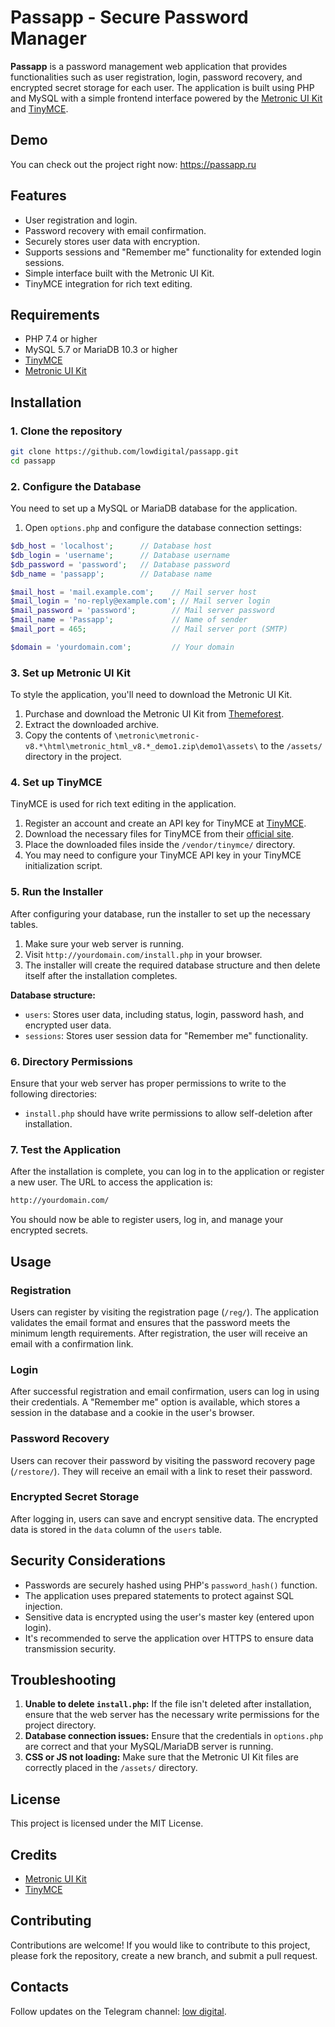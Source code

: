 
# Passapp - Secure Password Manager

**Passapp** is a password management web application that provides functionalities such as user registration, login, password recovery, and encrypted secret storage for each user. The application is built using PHP and MySQL with a simple frontend interface powered by the [Metronic UI Kit](https://themeforest.net/item/metronic-responsive-admin-dashboard-template/4021469) and [TinyMCE](https://www.tiny.cloud/).

## Demo

You can check out the project right now: https://passapp.ru

## Features

- User registration and login.
- Password recovery with email confirmation.
- Securely stores user data with encryption.
- Supports sessions and "Remember me" functionality for extended login sessions.
- Simple interface built with the Metronic UI Kit.
- TinyMCE integration for rich text editing.

## Requirements

- PHP 7.4 or higher
- MySQL 5.7 or MariaDB 10.3 or higher
- [TinyMCE](https://www.tiny.cloud/)
- [Metronic UI Kit](https://themeforest.net/item/metronic-responsive-admin-dashboard-template/4021469)

## Installation

### 1. Clone the repository

```bash
git clone https://github.com/lowdigital/passapp.git
cd passapp
```

### 2. Configure the Database

You need to set up a MySQL or MariaDB database for the application.

1. Open `options.php` and configure the database connection settings:

```php
$db_host = 'localhost';      // Database host
$db_login = 'username';      // Database username
$db_password = 'password';   // Database password
$db_name = 'passapp';        // Database name

$mail_host = 'mail.example.com';    // Mail server host
$mail_login = 'no-reply@example.com'; // Mail server login
$mail_password = 'password';        // Mail server password
$mail_name = 'Passapp';             // Name of sender
$mail_port = 465;                   // Mail server port (SMTP)

$domain = 'yourdomain.com';         // Your domain
```

### 3. Set up Metronic UI Kit

To style the application, you'll need to download the Metronic UI Kit.

1. Purchase and download the Metronic UI Kit from [Themeforest](https://themeforest.net/item/metronic-responsive-admin-dashboard-template/4021469).
2. Extract the downloaded archive.
3. Copy the contents of `\metronic\metronic-v8.*\html\metronic_html_v8.*_demo1.zip\demo1\assets\` to the `/assets/` directory in the project.

### 4. Set up TinyMCE

TinyMCE is used for rich text editing in the application.

1. Register an account and create an API key for TinyMCE at [TinyMCE](https://www.tiny.cloud/).
2. Download the necessary files for TinyMCE from their [official site](https://www.tiny.cloud/).
3. Place the downloaded files inside the `/vendor/tinymce/` directory.
4. You may need to configure your TinyMCE API key in your TinyMCE initialization script.

### 5. Run the Installer

After configuring your database, run the installer to set up the necessary tables.

1. Make sure your web server is running.
2. Visit `http://yourdomain.com/install.php` in your browser.
3. The installer will create the required database structure and then delete itself after the installation completes.

**Database structure:**

- `users`: Stores user data, including status, login, password hash, and encrypted user data.
- `sessions`: Stores user session data for "Remember me" functionality.

### 6. Directory Permissions

Ensure that your web server has proper permissions to write to the following directories:

- `install.php` should have write permissions to allow self-deletion after installation.

### 7. Test the Application

After the installation is complete, you can log in to the application or register a new user. The URL to access the application is:

```bash
http://yourdomain.com/
```

You should now be able to register users, log in, and manage your encrypted secrets.

## Usage

### Registration

Users can register by visiting the registration page (`/reg/`). The application validates the email format and ensures that the password meets the minimum length requirements. After registration, the user will receive an email with a confirmation link.

### Login

After successful registration and email confirmation, users can log in using their credentials. A "Remember me" option is available, which stores a session in the database and a cookie in the user's browser.

### Password Recovery

Users can recover their password by visiting the password recovery page (`/restore/`). They will receive an email with a link to reset their password.

### Encrypted Secret Storage

After logging in, users can save and encrypt sensitive data. The encrypted data is stored in the `data` column of the `users` table.

## Security Considerations

- Passwords are securely hashed using PHP's `password_hash()` function.
- The application uses prepared statements to protect against SQL injection.
- Sensitive data is encrypted using the user's master key (entered upon login).
- It's recommended to serve the application over HTTPS to ensure data transmission security.

## Troubleshooting

1. **Unable to delete `install.php`:** If the file isn't deleted after installation, ensure that the web server has the necessary write permissions for the project directory.
2. **Database connection issues:** Ensure that the credentials in `options.php` are correct and that your MySQL/MariaDB server is running.
3. **CSS or JS not loading:** Make sure that the Metronic UI Kit files are correctly placed in the `/assets/` directory.

## License

This project is licensed under the MIT License.

## Credits

- [Metronic UI Kit](https://themeforest.net/item/metronic-responsive-admin-dashboard-template/4021469)
- [TinyMCE](https://www.tiny.cloud/)

## Contributing

Contributions are welcome! If you would like to contribute to this project, please fork the repository, create a new branch, and submit a pull request.

## Contacts

Follow updates on the Telegram channel: [low digital](https://t.me/low_digital).
